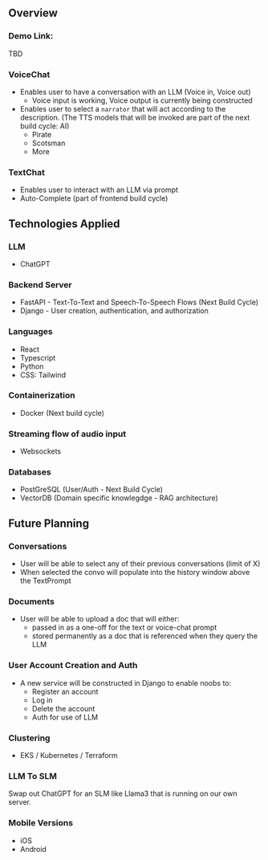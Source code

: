 ## Overview
### Demo Link:
TBD

### VoiceChat
- Enables user to have a conversation with an LLM (Voice in, Voice out)
  - Voice input is working, Voice output is currently being constructed
- Enables user to select a `narrator` that will act according to the description. (The TTS models that will be invoked are part of the next build cycle: AI)
  - Pirate
  - Scotsman
  - More

### TextChat
  - Enables user to interact with an LLM via prompt
  - Auto-Complete (part of frontend build cycle) 

## Technologies Applied
### LLM
- ChatGPT

### Backend Server
- FastAPI - Text-To-Text and Speech-To-Speech Flows (Next Build Cycle)
- Django - User creation, authentication, and authorization

### Languages
- React
- Typescript
- Python
- CSS: Tailwind

### Containerization
- Docker (Next build cycle)

### Streaming flow of audio input
- Websockets

### Databases
- PostGreSQL (User/Auth - Next Build Cycle)
- VectorDB (Domain specific knowlegdge - RAG architecture)

## Future Planning
### Conversations
- User will be able to select any of their previous conversations (limit of X)
- When selected the convo will populate into the history window above the TextPrompt

### Documents
- User will be able to upload a doc that will either:
  - passed in as a one-off for the text or voice-chat prompt
  - stored permanently as a doc that is referenced when they query the LLM

### User Account Creation and Auth
- A new service will be constructed in Django to enable noobs to:
  - Register an account
  - Log in
  - Delete the account
  - Auth for use of LLM

### Clustering
- EKS / Kubernetes / Terraform

### LLM To SLM
Swap out ChatGPT for an SLM like Llama3 that is running on our own server.

### Mobile Versions
- iOS
- Android